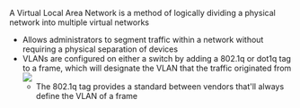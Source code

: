 A Virtual Local Area Network is a method of logically dividing a physical network into multiple virtual networks

* Allows administrators to segment traffic within a network without requiring a physical separation of devices
* VLANs are configured on either a switch by adding a 802.1q or dot1q tag to a frame, which will designate the VLAN that the traffic originated from
	![](https://github.com/JonmarCorpuz/SecondBrain/blob/main/Assets/922c8b652a916ec056dcc5ebc65fee00.png)
	* The 802.1q tag provides a standard between vendors that'll always define the VLAN of a frame

